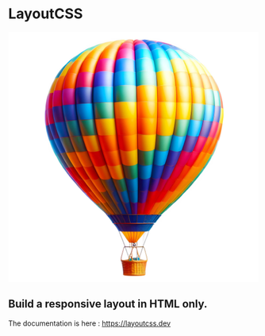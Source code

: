 # LayoutCSS

![Logo](logo.jpg)

## Build a responsive layout in HTML only.

The documentation is here : https://layoutcss.dev